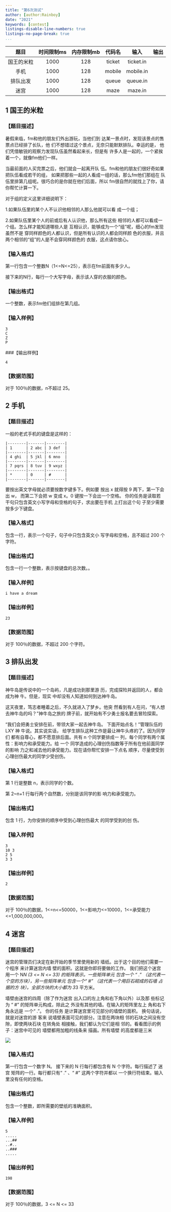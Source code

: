 ```yaml
---
title: "第6次测试"
author: [author:Rainboy]
date: "2021"
keywords: [contest]
listings-disable-line-numbers: true
listings-no-page-break: true
...
```



|   题目  | 时间限制ms | 内存限制mb |   代码名  |     输入    |  输出 |
| :---: | :----: | :----: | :----: | :-------: | :-: |
| 国王的米粒 |  1000  |   128  | ticket | ticket.in |     |
|   手机  |  1000  |   128  | mobile | mobile.in |     |
|  排队出发 |  1000  |   128  |  queue |  queue.in |     |
|   迷宫  |  1000  |   128  |  maze  |  maze.in  |     |



## 1 国王的米粒 

### 【题目描述】

暑假来临，fm和他的朋友们外出游玩，当他们到
达某一景点时，发现该景点的售票点已经排了长队，他
们不想错过这个景点，无奈只能默默排队。幸运的是，
他们凭借敏锐的观察力发现队伍虽然看起来长，但是有
许多人是一起的，一个紧挨着一个，就像fm他们一样。


当最前面的人买完票之后，他们就会一起离开队
伍。fm和他的朋友们很好奇如果把队伍看成若干的组，
如果把那些一起的人看成一组的话，那么fm他们那组在
队伍里排第几组呢。很巧合的是你就在他们后面，所以
fm很自然的就找上了你，请你帮忙计算一下。

对于组的定义这里详细说明下：

1.如果队伍里的某个人不认识他相邻的人那么他就可以看
成一个组；

2.如果队伍里某个人的前或后有人认识他，那么所有这些
相邻的人都可以看成一个组。怎么样才能知道哪些人是
互相认识，能够成为一个“组”呢，细心的fm发现虽然不是
穿同样颜色的人都认识，但是所有认识的人都会同样颜
色的衣服，并且两个相邻的“组”的人是不会穿同样颜色的
衣服，这点请你放心。

### 【输入格式】

第一行包含一个整数N（1<=N<=25），表示在fm前面有多少人。

接下来的N行，每行一个大写字母，表示该人穿的衣服的颜色。

### 【输出格式】

一个整数，表示fm他们组排在第几组。

### 【输入样例】 
```plaintext
3
C
Z
P
```

###【输出样例】

```plaintext
4
```

### 【数据范围】

对于 100％的数据，n不超过 25。








## 2 手机 

### 【题目描述】

一般的老式手机的键盘是这样的：

```plaintext
|--------|-------|--------|
| 1      | 2 abc | 3 def  |
|--------|-------|--------|
| 4 ghi  | 5 jkl | 6 mno  |
|--------|-------|--------|
| 7 pqrs | 8 tuv | 9 wxyz |
|--------|-------|--------|
| *      | 0     | #      |
|--------|-------|--------|
```
要按出英文字母就必须要按数字键多下。例如要
按出 x 就得按 9 两下，第一下会出 w， 而第二下会把 w 
变成 x。0 键按一下会出一个空格。 你的任务是读取若
干句只包含英文小写字母和空格的句子，求出要在手机
上打出这个句 子至少需要按多少下键盘。

### 【输入格式】

包含一行，表示一个句子，句子中只包含英文小
写字母和空格，且不超过 200 个字符。

### 【输出格式】

包含一行一个整数，表示按键盘的总次数。。

### 【输入样例】

```plaintext
i have a dream 
```

### 【输出样例】 

```plaintext
23
```

### 【数据范围】

对于 100％的数据，不超过 200 个字符。








## 3 排队出发 

### 【题目描述】

神牛岛是传说中的一个岛屿，凡是成功到那里游
历，完成探险并返回的人，都会成为神 牛。但是，现实
中却没有人知道如何到达神牛岛。

这天夜里，笃志者睡着之后，不久就进入了梦乡。他突
然看到有人在问，“有人想去神牛岛的吗？”神牛岛之旅的
牌子前，就开始有不少勇士报名要去冒险探索。

“我们会把勇士安排在前，带领大家一起去神牛岛。
下面开始点名！”管理队伍的 LXY 神 牛说。其实说实话，
给学生排队这种工作是最让神牛头疼的了。因为同学们
都有自尊心，都不愿意排后面。共有 n 个同学要排成一
列，每个同学有两个属性：影响力和承受能力。给 一个
同学造成的心理创伤指数等于所有在他前面同学的影响
力之和减去他的承受能力。现在请你帮忙安排一下点名
顺序，尽量使受到心理创伤最大的同学少受创伤。

### 【输入格式】
第 1 行是整数 n，表示同学的个数。

第 2~n+1 行每行两个自然数，分别是该同学的影
响力和承受能力。

### 【输出格式】

包含 1 行，为你安排的顺序中受到心理创伤最大
的同学受到的创 伤。

### 【输入样例】

```plaintext
3
10 3
2 5
3 3
```

### 【输出样例】

```plaintext
2
```

### 【数据范围】

对于 100％的数据，1<=n<=50000，1<=影响力<=10000，1<=承受能力<=1,000,000,000。








## 4 迷宫 

### 【题目描述】

迷宫的管理员们决定在新开始的季节里使用新的
墙纸。出于这个目的他们需要一个程序 来计算迷宫内墙
壁的面积。这就是你即将要做的工作。 我们把这个迷宫
用一个 N*N (3 <= N <= 33) 的矩阵表示。一些矩阵单元
包含一个 “ .” （这代表一个空的方块），另一些矩阵单元
包含一个“ #” （这代表一个用巨石砌成的石墙 占据的方
块）。全部方块的大小都为 3*3 平方米。

墙壁由迷宫的四周（除了作为迷宫
出入口的左上角和右下角以外）以及那
些标记为 “ #” 的矩阵单元构成，除此之
外没有其他的墙。在输入的矩阵里左上
角和右下角永远是 一个“ .”。 你的任务
是计算迷宫里可见部分的墙壁的面积。
 换句话说，就是对迷宫的游 客来
说墙壁表面可见的部分。注意在两块相
邻的石块之间没有空隙，即使两块石块
在转角处 相接触，我们都认为它们是相
邻的。看看图示的例子：迷宫中可见的
墙壁都用加粗的线条来 描画。所有墙壁
的高度都是三米

![](https://raw.githubusercontent.com/rainboyOJ/contest_problem/master/problems/1011/images/maze.png)

### 【输入格式】 

第一行包含一个数字 N。
接下来的 N 行每行都包含有 N 个字符。每行描述了
迷宫 矩阵的一行。每行都只有“ .” 、“ #” 这两个字符并都以
一个换行符结束。输入里没有任何的空格。 

### 【输出格式】

包含一个整数，即所需要的壁纸的准确面积。

### 【输入样例】
```plaintext
5
..... 
...## 
..#.. 
..###
..... 
```
### 【输出样例】 

```plaintext
198
```

### 【数据范围】

对于 100％的数据，3 <= N <= 33




